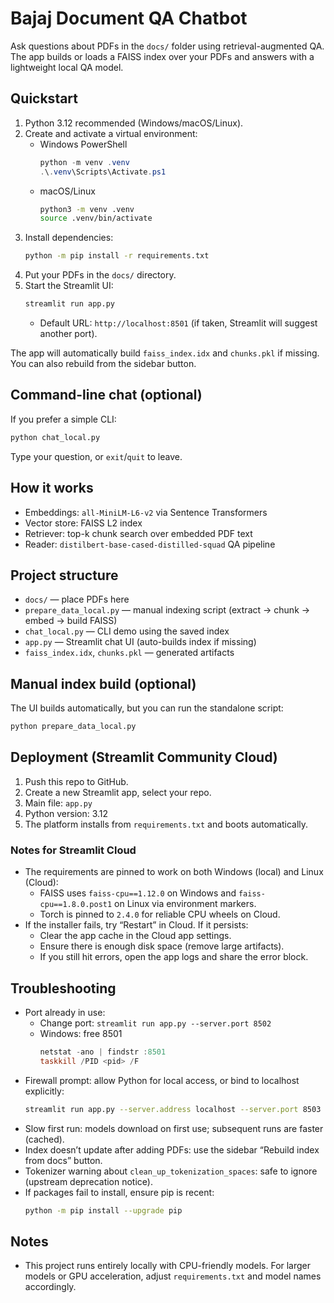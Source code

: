 # Bajaj Document QA Chatbot

Ask questions about PDFs in the `docs/` folder using retrieval-augmented QA. The app builds or loads a FAISS index over your PDFs and answers with a lightweight local QA model.

## Quickstart

1. Python 3.12 recommended (Windows/macOS/Linux).
2. Create and activate a virtual environment:
   - Windows PowerShell
     ```ps1
     python -m venv .venv
     .\.venv\Scripts\Activate.ps1
     ```
   - macOS/Linux
     ```bash
     python3 -m venv .venv
     source .venv/bin/activate
     ```
3. Install dependencies:
   ```bash
   python -m pip install -r requirements.txt
   ```
4. Put your PDFs in the `docs/` directory.
5. Start the Streamlit UI:
   ```bash
   streamlit run app.py
   ```
   - Default URL: `http://localhost:8501` (if taken, Streamlit will suggest another port).

The app will automatically build `faiss_index.idx` and `chunks.pkl` if missing. You can also rebuild from the sidebar button.

## Command-line chat (optional)
If you prefer a simple CLI:
```bash
python chat_local.py
```
Type your question, or `exit`/`quit` to leave.

## How it works
- Embeddings: `all-MiniLM-L6-v2` via Sentence Transformers
- Vector store: FAISS L2 index
- Retriever: top-k chunk search over embedded PDF text
- Reader: `distilbert-base-cased-distilled-squad` QA pipeline

## Project structure
- `docs/` — place PDFs here
- `prepare_data_local.py` — manual indexing script (extract → chunk → embed → build FAISS)
- `chat_local.py` — CLI demo using the saved index
- `app.py` — Streamlit chat UI (auto-builds index if missing)
- `faiss_index.idx`, `chunks.pkl` — generated artifacts

## Manual index build (optional)
The UI builds automatically, but you can run the standalone script:
```bash
python prepare_data_local.py
```

## Deployment (Streamlit Community Cloud)
1. Push this repo to GitHub.
2. Create a new Streamlit app, select your repo.
3. Main file: `app.py`
4. Python version: 3.12
5. The platform installs from `requirements.txt` and boots automatically.

### Notes for Streamlit Cloud
- The requirements are pinned to work on both Windows (local) and Linux (Cloud):
  - FAISS uses `faiss-cpu==1.12.0` on Windows and `faiss-cpu==1.8.0.post1` on Linux via environment markers.
  - Torch is pinned to `2.4.0` for reliable CPU wheels on Cloud.
- If the installer fails, try “Restart” in Cloud. If it persists:
  - Clear the app cache in the Cloud app settings.
  - Ensure there is enough disk space (remove large artifacts).
  - If you still hit errors, open the app logs and share the error block.

## Troubleshooting
- Port already in use:
  - Change port: `streamlit run app.py --server.port 8502`
  - Windows: free 8501
    ```ps1
    netstat -ano | findstr :8501
    taskkill /PID <pid> /F
    ```
- Firewall prompt: allow Python for local access, or bind to localhost explicitly:
  ```bash
  streamlit run app.py --server.address localhost --server.port 8503
  ```
- Slow first run: models download on first use; subsequent runs are faster (cached).
- Index doesn’t update after adding PDFs: use the sidebar “Rebuild index from docs” button.
- Tokenizer warning about `clean_up_tokenization_spaces`: safe to ignore (upstream deprecation notice).
- If packages fail to install, ensure pip is recent:
  ```bash
  python -m pip install --upgrade pip
  ```

## Notes
- This project runs entirely locally with CPU-friendly models. For larger models or GPU acceleration, adjust `requirements.txt` and model names accordingly. 
